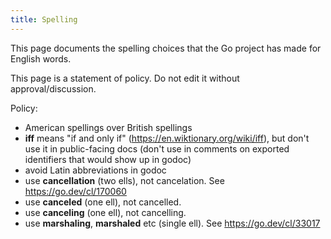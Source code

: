 ```yaml
---
title: Spelling
---
```


This page documents the spelling choices that the Go project has made for English words.

This page is a statement of policy. Do not edit it without approval/discussion.

Policy:

* American spellings over British spellings
* **iff** means "if and only if" (https://en.wiktionary.org/wiki/iff), but don't use it in public-facing docs (don't use in comments on exported identifiers that would show up in godoc)
* avoid Latin abbreviations in godoc
* use **cancellation** (two ells), not cancelation. See https://go.dev/cl/170060
* use **canceled** (one ell), not cancelled.
* use **canceling** (one ell), not cancelling.
* use **marshaling**, **marshaled** etc (single ell). See https://go.dev/cl/33017

